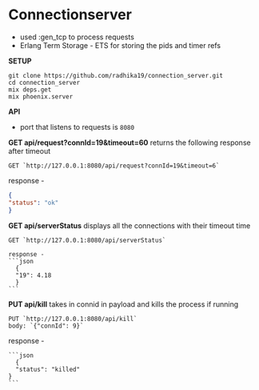 # Connectionserver

- used :gen_tcp to process requests
- Erlang Term Storage - ETS for storing the pids and timer refs

**SETUP**

```
git clone https://github.com/radhika19/connection_server.git
cd connection_server
mix deps.get
mix phoenix.server
```

**API**

- port that listens to requests is `8080`

 **GET api/request?connId=19&timeout=60**
  returns the following response after timeout


    GET `http://127.0.0.1:8080/api/request?connId=19&timeout=6`

 response -

  ```json
  {
  "status": "ok"
  }
  ```

 **GET api/serverStatus**
  displays all the connections with their timeout time
  
    GET `http://127.0.0.1:8080/api/serverStatus`
    
    response - 
    ```json
      {
      "19": 4.18
      }
    ```

 **PUT api/kill**
  takes in connid in payload and kills the process if running

    PUT `http://127.0.0.1:8080/api/kill`
    body: `{"connId": 9}`

  response -
  
    ```json
      {
      "status": "killed"
    }
    ```
